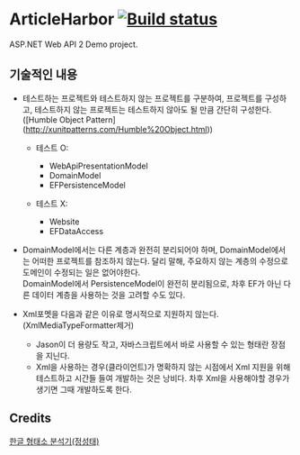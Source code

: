 ArticleHarbor [![Build status](https://ci.appveyor.com/api/projects/status/k9k4dd8qjsga7kvp?svg=true)](https://ci.appveyor.com/project/jwChung/articleharbor-webapidemo)
===============

ASP.NET Web API 2 Demo project.

기술적인 내용
------------

- 테스트하는 프로젝트와 테스트하지 않는 프로젝트를 구분하여, 프로젝트를 구성하고,
  테스트하지 않는 프로젝트는 테스트하지 않아도 될 만큼 간단히 구성한다.([Humble Object Pattern]
  (http://xunitpatterns.com/Humble%20Object.html))
  - 테스트 O:
	- WebApiPresentationModel
    - DomainModel
	- EFPersistenceModel

  - 테스트 X:
    - Website
	- EFDataAccess

- DomainModel에서는 다른 계층과 완전히 분리되어야 하며, DomainModel에서는
  어떠한 프로젝트를 참조하지 않는다. 달리 말해, 주요하지 않는 계층의 수정으로 도메인이
  수정되는 일은 없어야한다.  
  DomainModel에서 PersistenceModel이 완전히 분리됨으로, 차후 EF가 아닌 다른 데이터 계층을 사용하는 것을
  고려할 수도 있다.

- Xml포멧을 다음과 같은 이유로 명시적으로 지원하지 않는다. (XmlMediaTypeFormatter제거) 
  - Jason이 더 용량도 작고, 자바스크립트에서 바로 사용할 수 있는 형태란 장점을 지닌다.
  - Xml을 사용하는 경우(클라이언트)가 명확하지 않는 시점에서 Xml 지원을 위해 테스트하고
    시간들 들여 개발하는 것은 낭비다. 차후 Xml을 사용해야할 경우가 생기면 그때 개발하도록 한다.



Credits
-------
[한글 형태소 분석기(정성태)](http://www.sysnet.pe.kr/2/0/1500)